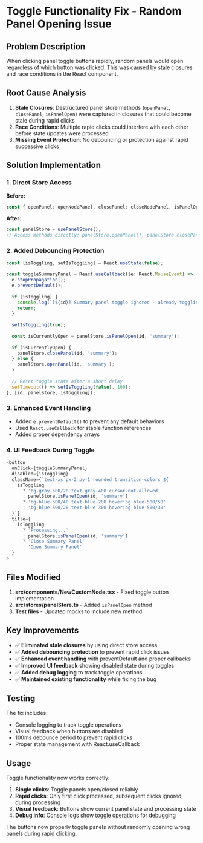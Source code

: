 # Toggle Functionality Fix - Random Panel Opening Issue

## Problem Description
When clicking panel toggle buttons rapidly, random panels would open regardless of which button was clicked. This was caused by stale closures and race conditions in the React component.

## Root Cause Analysis
1. **Stale Closures**: Destructured panel store methods (`openPanel`, `closePanel`, `isPanelOpen`) were captured in closures that could become stale during rapid clicks
2. **Race Conditions**: Multiple rapid clicks could interfere with each other before state updates were processed
3. **Missing Event Protection**: No debouncing or protection against rapid successive clicks

## Solution Implementation

### 1. Direct Store Access
**Before:**
```typescript
const { openPanel: openNodePanel, closePanel: closeNodePanel, isPanelOpen } = usePanelStore();
```

**After:**
```typescript
const panelStore = usePanelStore();
// Access methods directly: panelStore.openPanel(), panelStore.closePanel(), panelStore.isPanelOpen()
```

### 2. Added Debouncing Protection
```typescript
const [isToggling, setIsToggling] = React.useState(false);

const toggleSummaryPanel = React.useCallback((e: React.MouseEvent) => {
  e.stopPropagation();
  e.preventDefault();
  
  if (isToggling) {
    console.log(`[${id}] Summary panel toggle ignored - already toggling`);
    return;
  }
  
  setIsToggling(true);
  
  const isCurrentlyOpen = panelStore.isPanelOpen(id, 'summary');
  
  if (isCurrentlyOpen) {
    panelStore.closePanel(id, 'summary');
  } else {
    panelStore.openPanel(id, 'summary');
  }
  
  // Reset toggle state after a short delay
  setTimeout(() => setIsToggling(false), 100);
}, [id, panelStore, isToggling]);
```

### 3. Enhanced Event Handling
- Added `e.preventDefault()` to prevent any default behaviors
- Used `React.useCallback` for stable function references
- Added proper dependency arrays

### 4. UI Feedback During Toggle
```typescript
<button
  onClick={toggleSummaryPanel}
  disabled={isToggling}
  className={`text-xs px-2 py-1 rounded transition-colors ${
    isToggling 
      ? 'bg-gray-500/20 text-gray-400 cursor-not-allowed'
      : panelStore.isPanelOpen(id, 'summary')
      ? 'bg-blue-500/40 text-blue-200 hover:bg-blue-500/50'
      : 'bg-blue-500/20 text-blue-300 hover:bg-blue-500/30'
  }`}
  title={
    isToggling 
      ? 'Processing...'
      : panelStore.isPanelOpen(id, 'summary') 
      ? 'Close Summary Panel' 
      : 'Open Summary Panel'
  }
>
```

## Files Modified
1. **src/components/NewCustomNode.tsx** - Fixed toggle button implementation
2. **src/stores/panelStore.ts** - Added `isPanelOpen` method
3. **Test files** - Updated mocks to include new method

## Key Improvements
- ✅ **Eliminated stale closures** by using direct store access
- ✅ **Added debouncing protection** to prevent rapid click issues
- ✅ **Enhanced event handling** with preventDefault and proper callbacks
- ✅ **Improved UI feedback** showing disabled state during toggles
- ✅ **Added debug logging** to track toggle operations
- ✅ **Maintained existing functionality** while fixing the bug

## Testing
The fix includes:
- Console logging to track toggle operations
- Visual feedback when buttons are disabled
- 100ms debounce period to prevent rapid clicks
- Proper state management with React.useCallback

## Usage
Toggle functionality now works correctly:
1. **Single clicks**: Toggle panels open/closed reliably
2. **Rapid clicks**: Only first click processed, subsequent clicks ignored during processing
3. **Visual feedback**: Buttons show current panel state and processing state
4. **Debug info**: Console logs show toggle operations for debugging

The buttons now properly toggle panels without randomly opening wrong panels during rapid clicking.
